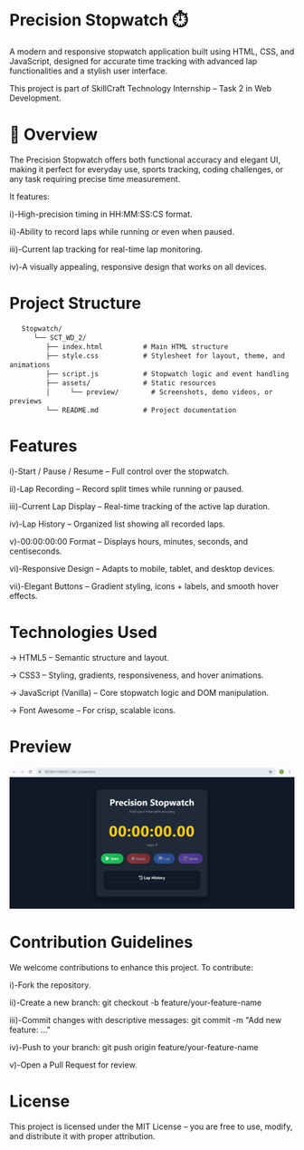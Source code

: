 # Precision Stopwatch ⏱️
A modern and responsive stopwatch application built using HTML, CSS, and JavaScript, designed for accurate time tracking with advanced lap functionalities and a stylish user interface.

This project is part of SkillCraft Technology Internship – Task 2 in Web Development.

# 📌 Overview
The Precision Stopwatch offers both functional accuracy and elegant UI, making it perfect for everyday use, sports tracking, coding challenges, or any task requiring precise time measurement.

It features:

i)-High-precision timing in HH:MM:SS:CS format.

ii)-Ability to record laps while running or even when paused.

iii)-Current lap tracking for real-time lap monitoring.

iv)-A visually appealing, responsive design that works on all devices.

# Project Structure

       Stopwatch/
          └── SCT_WD_2/
             ├── index.html          # Main HTML structure
             ├── style.css           # Stylesheet for layout, theme, and animations
             ├── script.js           # Stopwatch logic and event handling
             ├── assets/             # Static resources
             │     └── preview/        # Screenshots, demo videos, or previews
             └── README.md           # Project documentation

# Features
i)-Start / Pause / Resume – Full control over the stopwatch.

ii)-Lap Recording – Record split times while running or paused.

iii)-Current Lap Display – Real-time tracking of the active lap duration.

iv)-Lap History – Organized list showing all recorded laps.

v)-00:00:00:00 Format – Displays hours, minutes, seconds, and centiseconds.

vi)-Responsive Design – Adapts to mobile, tablet, and desktop devices.

vii)-Elegant Buttons – Gradient styling, icons + labels, and smooth hover effects.

# Technologies Used
-> HTML5 – Semantic structure and layout.

-> CSS3 – Styling, gradients, responsiveness, and hover animations.

-> JavaScript (Vanilla) – Core stopwatch logic and DOM manipulation.

-> Font Awesome – For crisp, scalable icons.


# Preview

![Preview Image](assets/Preview.png)

# Contribution Guidelines
We welcome contributions to enhance this project. To contribute:

i)-Fork the repository.

ii)-Create a new branch:
    git checkout -b feature/your-feature-name

iii)-Commit changes with descriptive messages:
     git commit -m "Add new feature: ..."

iv)-Push to your branch:
     git push origin feature/your-feature-name

v)-Open a Pull Request for review.

# License
This project is licensed under the MIT License – you are free to use, modify, and distribute it with proper attribution.

